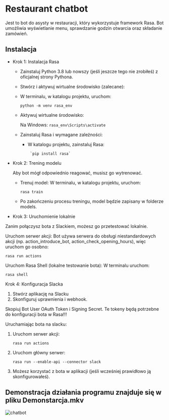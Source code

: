 # Restaurant chatbot

Jest to bot do asysty w restauracji, który wykorzystuje framework Rasa. Bot umożliwia wyświetlanie menu, sprawdzanie godzin otwarcia oraz składanie zamówień.


## Instalacja
- Krok 1: Instalacja Rasa
    - Zainstaluj Python 3.8 lub nowszy (jeśli jeszcze tego nie zrobiłeś) z oficjalnej strony Pythona.

    - Stwórz i aktywuj wirtualne środowisko (zalecane):

    - W terminalu, w katalogu projektu, uruchom:

        `python -m venv rasa_env`

    - Aktywuj wirtualne środowisko:

        Na Windows:
          `rasa_env\Scripts\activate`

  - Zainstaluj Rasa i wymagane zależności:

     - W katalogu projektu, zainstaluj Rasa:
        
            `pip install rasa`

    
- Krok 2: Trening modelu

    Aby bot mógł odpowiednio reagować, musisz go wytrenować.

    - Trenuj model: W terminalu, w katalogu projektu, uruchom:

        `rasa train`

    - Po zakończeniu procesu treningu, model będzie zapisany w folderze models.

- Krok 3: Uruchomienie lokalnie

Zanim połączysz bota z Slackiem, możesz go przetestować lokalnie.

Uruchom serwer akcji: Bot używa serwera do obsługi niestandardowych akcji (np. action_introduce_bot, action_check_opening_hours), więc uruchom go osobno:

`rasa run actions`

Uruchom Rasa Shell (lokalne testowanie bota): W terminalu uruchom:

`rasa shell`


Krok 4: Konfiguracja Slacka
1. Stwórz aplikację na Slacku
2. Skonfiguruj uprawnienia i webhook.

Skopiuj Bot User OAuth Token i Signing Secret. Te tokeny będą potrzebne do konfiguracji bota w Rasa!!!

Uruchamiając bota na slacku:
1. Uruchom serwer akcji:

    `rasa run actions`

2. Uruchom główny serwer:

    `rasa run --enable-api --connector slack`

3. Możesz korzystać z bota w aplikacji (jeśli wcześniej prawidłowo ją skonfigurowałeś).


## Demonstracja działania programu znajduje się w pliku Demonstarcja.mkv


![chatbot](https://github.com/user-attachments/assets/a16391b2-8a46-4079-899c-50b627d92aca)

